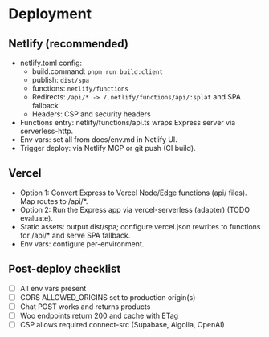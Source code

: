 # Deployment

## Netlify (recommended)
- netlify.toml config:
  - build.command: `pnpm run build:client`
  - publish: `dist/spa`
  - functions: `netlify/functions`
  - Redirects: `/api/* -> /.netlify/functions/api/:splat` and SPA fallback
  - Headers: CSP and security headers
- Functions entry: netlify/functions/api.ts wraps Express server via serverless-http.
- Env vars: set all from docs/env.md in Netlify UI.
- Trigger deploy: via Netlify MCP or git push (CI build).

## Vercel
- Option 1: Convert Express to Vercel Node/Edge functions (api/ files). Map routes to /api/*.
- Option 2: Run the Express app via vercel-serverless (adapter) (TODO evaluate).
- Static assets: output dist/spa; configure vercel.json rewrites to functions for /api/* and serve SPA fallback.
- Env vars: configure per-environment.

## Post-deploy checklist
- [ ] All env vars present
- [ ] CORS ALLOWED_ORIGINS set to production origin(s)
- [ ] Chat POST works and returns products
- [ ] Woo endpoints return 200 and cache with ETag
- [ ] CSP allows required connect-src (Supabase, Algolia, OpenAI)
